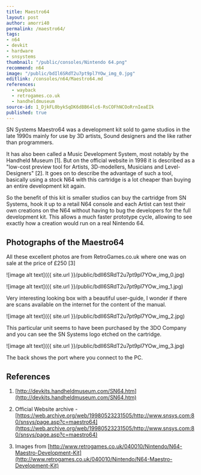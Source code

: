 ```yaml
---
title: Maestro64
layout: post
author: amorri40
permalink: /maestro64/
tags:
- n64
- devkit
- hardware
- snsystems
thumbnail: "/public/consoles/Nintendo 64.png"
recommend: n64
image: "/public/bdIl6SRdT2u7pt9pl7YOw_img_0.jpg"
editlink: /consoles/n64/Maestro64.md
references:
  - wayback
  - retrogames.co.uk
  - handheldmuseum
source-id: 1_DjkFL0bykSqDK6dBB64lc6-RsCOFhNCOoRrnIeaEIk
published: true
---
```

SN Systems Maestro64 was a development kit sold to game studios in the late 1990s mainly for use by 3D artists, Sound designers and the like rather than programmers.

It has also been called a Music Development System, most notably by the Handheld Museum [1]. But on the official website in 1998 it is described as a "low-cost preview tool for Artists, 3D-modellers, Musicians and Level-Designers" [2]. It goes on to describe the advantage of such a tool, basically using a stock N64 with this cartridge is a lot cheaper than buying an entire development kit again.

So the benefit of this kit is smaller studios can buy the cartridge from SN Systems, hook it up to a retail N64 console and each Artist can test their own creations on the N64 without having to bug the developers for the full development kit. This allows a much faster prototype cycle, allowing to see exactly how a creation would run on a real Nintendo 64.

## Photographs of the Maestro64

All these excellent photos are from RetroGames.co.uk where one was on sale at the price of £250 [3]

![image alt text]({{ site.url }}/public/bdIl6SRdT2u7pt9pl7YOw_img_0.jpg)

![image alt text]({{ site.url }}/public/bdIl6SRdT2u7pt9pl7YOw_img_1.jpg)

Very interesting looking box with a beautiful user-guide, I wonder if there are scans available on the internet for the content of the manual.

![image alt text]({{ site.url }}/public/bdIl6SRdT2u7pt9pl7YOw_img_2.jpg)

This particular unit seems to have been purchased by the 3DO Company and you can see the SN Systems logo etched on the cartridge. 

![image alt text]({{ site.url }}/public/bdIl6SRdT2u7pt9pl7YOw_img_3.jpg)

The back shows the port where you connect to the PC.

## References

1. [http://devkits.handheldmuseum.com/SN64.htm](http://devkits.handheldmuseum.com/SN64.htm) 

2. Official Website archive - [https://web.archive.org/web/19980523231505/http://www.snsys.com:80/snsys/page.asp?c=maestro64](https://web.archive.org/web/19980523231505/http://www.snsys.com:80/snsys/page.asp?c=maestro64) 

3. Images from [http://www.retrogames.co.uk/040010/Nintendo/N64-Maestro-Development-Kit](http://www.retrogames.co.uk/040010/Nintendo/N64-Maestro-Development-Kit) 

